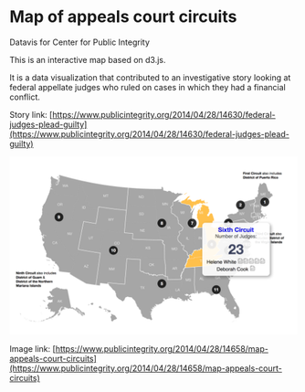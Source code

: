 # Map of appeals court circuits 
Datavis for Center for Public Integrity 

This is an interactive map based on d3.js. 

It is a data visualization that contributed to an investigative story looking at federal appellate judges who ruled on cases in which they had a financial conflict. 

   Story link: 
[https://www.publicintegrity.org/2014/04/28/14630/federal-judges-plead-guilty](https://www.publicintegrity.org/2014/04/28/14630/federal-judges-plead-guilty)


![Sample](/img.png?raw=true "Optional Title")

   Image link:
[https://www.publicintegrity.org/2014/04/28/14658/map-appeals-court-circuits](https://www.publicintegrity.org/2014/04/28/14658/map-appeals-court-circuits)
